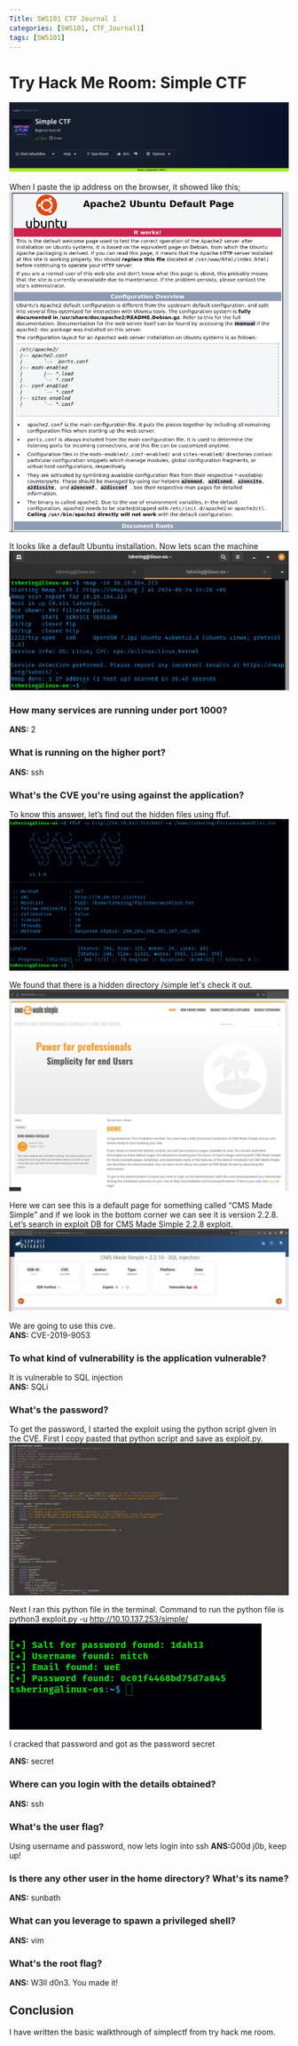```yaml
---
Title: SWS101 CTF Journal 1
categories: [SWS101, CTF_Journal1]
tags: [SWS101]
---
```


# Try Hack Me Room: Simple CTF
![CTF](/pictures/SWS_pictures/simplectf/simplctf.png)

When I paste the ip address on the browser, it showed like this;
![CTF](/pictures/SWS_pictures/simplectf/webpage.png)

It looks like a default Ubuntu installation. Now lets scan the machine
![CTF](/pictures/SWS_pictures/simplectf/nmapscan.png)

### How many services are running under port 1000?
<b>ANS:</b> 2

### What is running on the higher port?
<b>ANS:</b> ssh

### What's the CVE you're using against the application? 
To know this answer, let’s find out the hidden files using ffuf.
![CTF](/pictures/SWS_pictures/simplectf/simpleffuf.png)

We found that there is a hidden directory /simple let's check it out.
![CTF](/pictures/SWS_pictures/simplectf/simple.png)

Here we can see this is a default page for something called “CMS Made Simple” and if we look in the bottom corner we can see it is version 2.2.8. Let’s search in exploit DB for CMS Made Simple 2.2.8 exploit.
![CTF](/pictures/SWS_pictures/simplectf/simplecve.png)

We are going to use this cve.<br>
<b>ANS:</b> CVE-2019-9053

### To what kind of vulnerability is the application vulnerable?
It is vulnerable to SQL injection<br>
<b>ANS:</b> SQLi

### What's the password?
To get the password, I started the exploit using the python script given in the CVE. First I copy pasted that python script and save as exploit.py.
![CTF](/pictures/SWS_pictures/simplectf/simpleexploit.png)

Next I ran this python file in the terminal. Command to run the python file is 
python3 exploit.py -u http://10.10.137.253/simple/ 
![CTF](/pictures/SWS_pictures/simplectf/simplecrack.png)

I cracked that password and got as the password secret

<b>ANS:</b> secret

### Where can you login with the details obtained?
<b>ANS:</b> ssh

### What's the user flag?
Using username and password, now lets login into ssh
<b>ANS:</b>G00d j0b, keep up!

### Is there any other user in the home directory? What's its name? 
<b>ANS:</b> sunbath

### What can you leverage to spawn a privileged shell?
<b>ANS:</b> vim

### What's the root flag?
<b>ANS:</b> W3ll d0n3. You made it!

## Conclusion
I have written the basic walkthrough of simplectf from try hack me room.